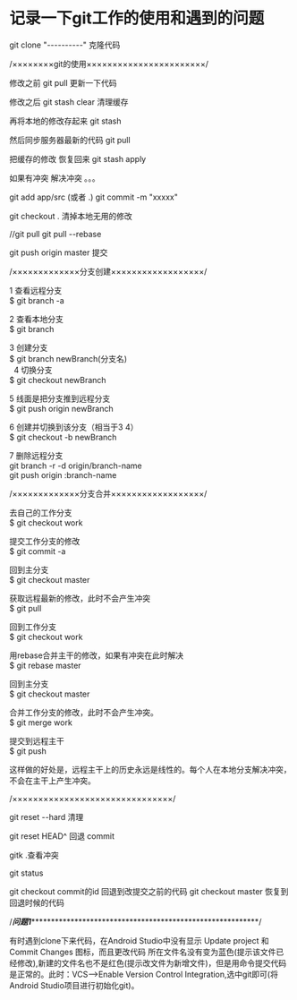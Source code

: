 # 记录一下git工作的使用和遇到的问题

git clone "----------" 克隆代码

/××××××××git的使用×××××××××××××××××××××××/

修改之前 git pull 更新一下代码

修改之后 git stash clear 清理缓存

再将本地的修改存起来  git stash

然后同步服务器最新的代码  git pull

把缓存的修改  恢复回来  git stash apply

如果有冲突 解决冲突 。。。

git add app/src (或者  .)
git commit -m "xxxxx"

git checkout .  清掉本地无用的修改

//git pull
git pull --rebase

git push origin master 提交

/×××××××××××××分支创建××××××××××××××××××/

1 查看远程分支    
    $ git branch -a  

2 查看本地分支   
    $ git branch  
  
3 创建分支    
    $ git branch newBranch(分支名)    
   
4 切换分支    
    $ git checkout newBranch

5 线面是把分支推到远程分支     
    $ git push origin newBranch  
 
6 创建并切换到该分支（相当于3 4）    
    $ git checkout -b newBranch
  
7 删除远程分支  
    git branch -r -d origin/branch-name  
    git push origin :branch-name  

/×××××××××××××分支合并××××××××××××××××××/

去自己的工作分支            
  $ git checkout work

提交工作分支的修改             
  $ git commit -a

回到主分支              
  $ git checkout master

获取远程最新的修改，此时不会产生冲突                
  $ git pull

回到工作分支             
  $ git checkout work

用rebase合并主干的修改，如果有冲突在此时解决           
  $ git rebase master

回到主分支         
  $ git checkout master

合并工作分支的修改，此时不会产生冲突。             
  $ git merge work

提交到远程主干           
$ git push

这样做的好处是，远程主干上的历史永远是线性的。每个人在本地分支解决冲突，不会在主干上产生冲突。

/×××××××××××××××××××××××××××××××/

git reset --hard  清理

git reset HEAD^ 回退 commit

gitk .查看冲突

git status

git checkout commit的id  回退到改提交之前的代码
git checkout master      恢复到回退时候的代码

/***问题1*************************************************************/

有时遇到clone下来代码，在Android Studio中没有显示 Update project 和 Commit Changes 图标，而且更改代码 所在文件名没有变为蓝色(提示该文件已经修改),新建的文件名也不是红色(提示改文件为新增文件)，但是用命令提交代码是正常的。此时：VCS-->Enable Version Control Integration,选中git即可(将Android Studio项目进行初始化git)。
